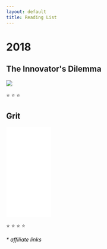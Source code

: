 ```yaml
---
layout: default
title: Reading List
---
```


# 2018

## The Innovator's Dilemma

<a href="https://www.amazon.com/Innovators-Dilemma-Technologies-Management-Innovation/dp/1633691780/ref=as_li_ss_il?_encoding=UTF8&qid=1544301740&sr=8-1&linkCode=li2&tag=kylanrobinson-20&linkId=328c6446a11e1a10d45f932131cb1341&language=en_US" target="_blank"><img border="0" src="//ws-na.amazon-adsystem.com/widgets/q?_encoding=UTF8&ASIN=1633691780&Format=_SL160_&ID=AsinImage&MarketPlace=US&ServiceVersion=20070822&WS=1&tag=kylanrobinson-20&language=en_US" ></a><img src="https://ir-na.amazon-adsystem.com/e/ir?t=kylanrobinson-20&language=en_US&l=li2&o=1&a=1633691780" width="1" height="1" border="0" alt="" style="border:none !important; margin:0px !important;" />

:star: :star: :star:

## Grit

<iframe style="width:120px;height:240px;" marginwidth="0" marginheight="0" scrolling="no" frameborder="0" src="//ws-na.amazon-adsystem.com/widgets/q?ServiceVersion=20070822&OneJS=1&Operation=GetAdHtml&MarketPlace=US&source=ss&ref=as_ss_li_til&ad_type=product_link&tracking_id=kylanrobinson-20&language=en_US&marketplace=amazon&region=US&placement=1501111116&asins=1501111116&linkId=1defe7da22c9930a7380f477f8b02bc6&show_border=true&link_opens_in_new_window=true"></iframe>

:star: :star: :star: :star:

_* affiliate links_
